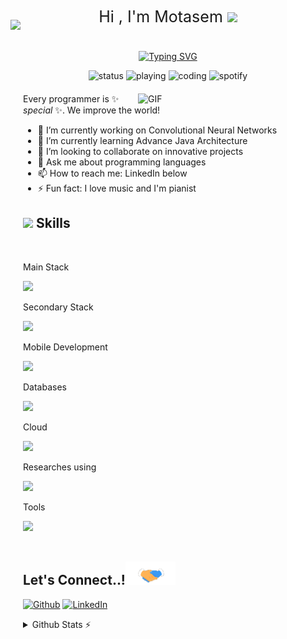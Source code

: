 <div align="center" style="font-size: 25px; margin-bottom: -10px;">
    Hi , I'm Motasem
    <img src="https://media.giphy.com/media/hvRJCLFzcasrR4ia7z/giphy.gif" width="30">
</div>
<!-- Separator -->
<img src="https://user-images.githubusercontent.com/73097560/115834477-dbab4500-a447-11eb-908a-139a6edaec5c.gif">
</br></br>
<!-- Status Badges -->
<div  align="center">

[![Typing SVG](https://readme-typing-svg.demolab.com/?lines=Self-taught+Full-Stack+Developer,;Computer+Scientist+Active+Learner+Researcher!&pause=2000&color=F7F7F7)](https://git.io/typing-svg)

![status](https://img.shields.io/badge/status-online-green)
![playing](https://img.shields.io/badge/playing-Elder%20Ring-blue)
![coding](https://img.shields.io/badge/coding-springboot%20api-orange)
![spotify](https://img.shields.io/badge/listening%20to-nothing-8A2BE2)

</div>

<div  style="margin:20px">
  <img align="right" alt="GIF" src="https://github.com/abhisheknaiidu/abhisheknaiidu/blob/master/code.gif?raw=true" width="280" />

Every programmer is ✨ _special_ ✨. We improve the world!

- 🔭 I’m currently working on Convolutional Neural Networks
- 🌱 I’m currently learning Advance Java Architecture
- 👯 I’m looking to collaborate on innovative projects
- 💬 Ask me about programming languages
- 📫 How to reach me: LinkedIn below
- ⚡ Fun fact: I love music and I'm pianist
<div>

<!-- SKILLS -->

## <img src="https://media2.giphy.com/media/QssGEmpkyEOhBCb7e1/giphy.gif?cid=ecf05e47a0n3gi1bfqntqmob8g9aid1oyj2wr3ds3mg700bl&rid=giphy.gif" width ="25"><b> Skills</b>

<br>

<div>
  <p>Main Stack</p>
  <img height="30px" src="https://skillicons.dev/icons?i=js,ts,html,css,nodejs,react,electron,graphql,apollo,nextjs,redux,jest" />
</div>
<div>
  <p>Secondary Stack</p>
  <img height="30px" src="https://skillicons.dev/icons?i=java,spring,hibernate,go" />
</div>
<div>
  <p>Mobile Development</p>
  <img height="30px" src="https://skillicons.dev/icons?i=react,swift,kotlin" />
</div>
<div>
  <p>Databases</p>
  <img height="30px" src="https://skillicons.dev/icons?i=sqlite,mongodb,firebase,mysql,postgresql,redis" />
</div>
<div>
  <p>Cloud</p>
  <img height="30px" src="https://skillicons.dev/icons?i=git,github,docker,aws,azure,gcp,heroku,nginx,kafka" />
</div>
<div>
  <p>Researches using</p>
  <img height="30px" src="https://skillicons.dev/icons?i=python,pytorch,tensorflow,c,cpp,raspberrypi,arduino,fastapi,linux" />
</div>
<div>
  <p>Tools</p>
  <img height="30px" src="https://skillicons.dev/icons?i=vscode,androidstudio,bash,figma,xd,idea,postman,powershell,unity,unreal" />
</div>

</br>

<!-- Let's Connect -->

## <b> Let's Connect..!</b><img src="https://github.com/0xAbdulKhalid/0xAbdulKhalid/raw/main/assets/mdImages/handshake.gif" width ="80">

<p>
<a href="https://github.com/Motasem-E" target="_blank"><img alt="Github" src="https://img.shields.io/badge/GitHub-%2312100E.svg?&style=for-the-badge&logo=Github&logoColor=white" /></a> 
<a href="https://www.linkedin.com/in/motasem-elmalat" target="_blank"><img alt="LinkedIn" src="https://img.shields.io/badge/linkedin-%230077B5.svg?&style=for-the-badge&logo=linkedin&logoColor=white" /></a> 
</p>

<details>
  <summary>Github Stats ⚡</summary>
  
  <a href="#">![Github stats](https://github-readme-stats.vercel.app/api?username=Motasem-E&theme=blueberry&count_private=true&hide_border=true&line_height=20)</a>
  <a href="#">![Top Langs](https://github-readme-stats.vercel.app/api/top-langs/?username=Motasem-E&layout=compact&theme=blueberry&count_private=true&hide_border=true)</a>
</details>
